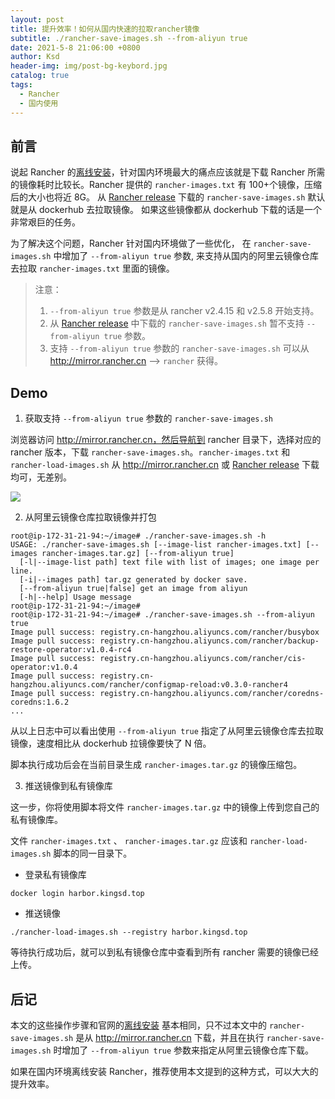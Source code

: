 ```yaml
---
layout: post
title: 提升效率！如何从国内快速的拉取rancher镜像
subtitle: ./rancher-save-images.sh --from-aliyun true
date: 2021-5-8 21:06:00 +0800
author: Ksd
header-img: img/post-bg-keybord.jpg
catalog: true
tags:
  - Rancher
  - 国内使用
---
```


## 前言

说起 Rancher 的[离线安装](http://docs.rancher.cn/docs/rancher2.5/installation/other-installation-methods/air-gap/_index)，针对国内环境最大的痛点应该就是下载 Rancher 所需的镜像耗时比较长。Rancher 提供的 `rancher-images.txt` 有 100+个镜像，压缩后的大小也将近 8G。 从 [Rancher release](https://github.com/rancher/rancher/releases) 下载的 `rancher-save-images.sh` 默认就是从 dockerhub 去拉取镜像。 如果这些镜像都从 dockerhub 下载的话是一个非常艰巨的任务。

为了解决这个问题，Rancher 针对国内环境做了一些优化， 在 `rancher-save-images.sh` 中增加了 `--from-aliyun true` 参数, 来支持从国内的阿里云镜像仓库去拉取 `rancher-images.txt` 里面的镜像。

> 注意：
>
> 1. `--from-aliyun true` 参数是从 rancher v2.4.15 和 v2.5.8 开始支持。
> 2. 从 [Rancher release](https://github.com/rancher/rancher/releases) 中下载的 `rancher-save-images.sh` 暂不支持 `--from-aliyun true` 参数。
> 3. 支持 `--from-aliyun true` 参数的 `rancher-save-images.sh` 可以从 http://mirror.rancher.cn --> `rancher` 获得。

## Demo

1. 获取支持 `--from-aliyun true` 参数的 `rancher-save-images.sh`

  浏览器访问 http://mirror.rancher.cn，然后导航到 rancher 目录下，选择对应的 rancher 版本，下载 `rancher-save-images.sh`。`rancher-images.txt` 和 `rancher-load-images.sh` 从 http://mirror.rancher.cn 或 [Rancher release](https://github.com/rancher/rancher/releases) 下载均可，无差别。

  ![](https://tva1.sinaimg.cn/large/008i3skNly1gqavazb44fj31ch0u04ar.jpg)

2. 从阿里云镜像仓库拉取镜像并打包
  ```
  root@ip-172-31-21-94:~/image# ./rancher-save-images.sh -h
  USAGE: ./rancher-save-images.sh [--image-list rancher-images.txt] [--images rancher-images.tar.gz] [--from-aliyun true]
    [-l|--image-list path] text file with list of images; one image per line.
    [-i|--images path] tar.gz generated by docker save.
    [--from-aliyun true|false] get an image from aliyun
    [-h|--help] Usage message
  root@ip-172-31-21-94:~/image#
  root@ip-172-31-21-94:~/image# ./rancher-save-images.sh --from-aliyun true
  Image pull success: registry.cn-hangzhou.aliyuncs.com/rancher/busybox
  Image pull success: registry.cn-hangzhou.aliyuncs.com/rancher/backup-restore-operator:v1.0.4-rc4
  Image pull success: registry.cn-hangzhou.aliyuncs.com/rancher/cis-operator:v1.0.4
  Image pull success: registry.cn-hangzhou.aliyuncs.com/rancher/configmap-reload:v0.3.0-rancher4
  Image pull success: registry.cn-hangzhou.aliyuncs.com/rancher/coredns-coredns:1.6.2
  ...
  ```

  从以上日志中可以看出使用 `--from-aliyun true` 指定了从阿里云镜像仓库去拉取镜像，速度相比从 dockerhub 拉镜像要快了 N 倍。

  脚本执行成功后会在当前目录生成 `rancher-images.tar.gz` 的镜像压缩包。

3. 推送镜像到私有镜像库

  这一步，你将使用脚本将文件 `rancher-images.tar.gz` 中的镜像上传到您自己的私有镜像库。

  文件 `rancher-images.txt` 、 `rancher-images.tar.gz` 应该和 `rancher-load-images.sh` 脚本的同一目录下。

  - 登录私有镜像库

  ```
  docker login harbor.kingsd.top
  ```

  - 推送镜像

  ```
  ./rancher-load-images.sh --registry harbor.kingsd.top
  ```

  等待执行成功后，就可以到私有镜像仓库中查看到所有 rancher 需要的镜像已经上传。

## 后记

本文的这些操作步骤和官网的[离线安装](http://docs.rancher.cn/docs/rancher2.5/installation/other-installation-methods/air-gap/_index) 基本相同，只不过本文中的 `rancher-save-images.sh` 是从 http://mirror.rancher.cn 下载，并且在执行 `rancher-save-images.sh` 时增加了 `--from-aliyun true` 参数来指定从阿里云镜像仓库下载。

如果在国内环境离线安装 Rancher，推荐使用本文提到的这种方式，可以大大的提升效率。
